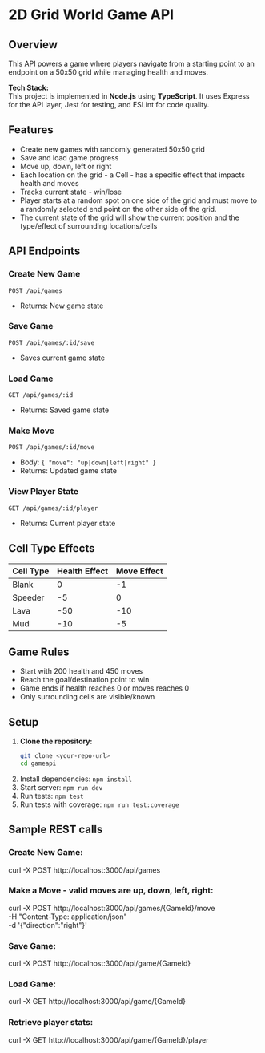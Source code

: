 # 2D Grid World Game API

## Overview
This API powers a game where players navigate from a starting point to an endpoint on a 50x50 grid while managing health and moves.

**Tech Stack:**  
This project is implemented in **Node.js** using **TypeScript**. It uses Express for the API layer, Jest for testing, and ESLint for code quality.

## Features
- Create new games with randomly generated 50x50 grid
- Save and load game progress
- Move up, down, left or right
- Each location on the grid - a Cell - has a specific effect that impacts health and moves
- Tracks current state - win/lose
- Player starts at a random spot on one side of the grid and must move to a randomly selected end point on the other side of the grid.
- The current state of the grid will show the current position and the type/effect of surrounding locations/cells

## API Endpoints

### Create New Game
`POST /api/games`
- Returns: New game state

### Save Game
`POST /api/games/:id/save`
- Saves current game state

### Load Game
`GET /api/games/:id`
- Returns: Saved game state

### Make Move
`POST /api/games/:id/move`
- Body: `{ "move": "up|down|left|right" }`
- Returns: Updated game state

### View Player State
`GET /api/games/:id/player`
- Returns: Current player state

## Cell Type Effects
| Cell Type   | Health Effect | Move Effect |
|-----------|---------------|--------------|
| Blank     | 0             | -1           |
| Speeder   | -5            | 0            |
| Lava      | -50           | -10          |
| Mud       | -10           | -5           |


## Game Rules
- Start with 200 health and 450 moves
- Reach the goal/destination point to win
- Game ends if health reaches 0 or moves reaches 0
- Only surrounding cells are visible/known

## Setup

1. **Clone the repository:**
   ```sh
   git clone <your-repo-url>
   cd gameapi
   ```
2. Install dependencies: `npm install`
3. Start server: `npm run dev`
4. Run tests: `npm test`
5. Run tests with coverage: `npm run test:coverage`

## Sample REST calls
### Create New Game:
curl -X POST http://localhost:3000/api/games 

### Make a Move - valid moves are up, down, left, right:
curl -X POST http://localhost:3000/api/games/{GameId}/move \
  -H "Content-Type: application/json" \
  -d '{"direction":"right"}'

### Save Game:
curl -X POST http://localhost:3000/api/game/{GameId}

### Load Game:
curl -X GET http://localhost:3000/api/game/{GameId}

### Retrieve player stats:
curl -X GET http://localhost:3000/api/game/{GameId}/player
